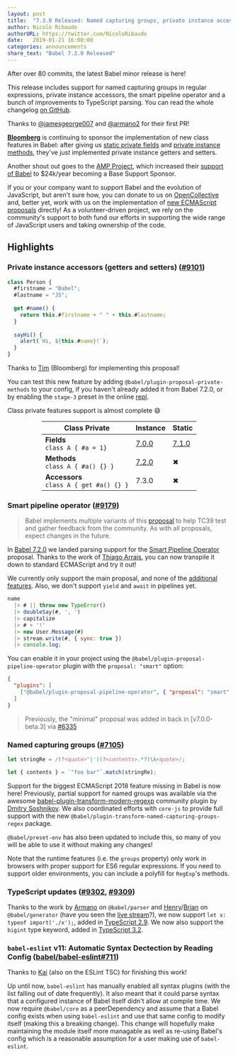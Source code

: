 ```yaml
---
layout: post
title:  "7.3.0 Released: Named capturing groups, private instance accessors and smart pipelines"
author: Nicolò Ribaudo
authorURL: https://twitter.com/NicoloRibaudo
date:   2019-01-21 16:00:00
categories: announcements
share_text: "Babel 7.3.0 Released"
---
```


After over 80 commits, the latest Babel minor release is here!

This release includes support for named capturing groups in regular expressions, private instance accessors, the smart pipeline operator and a bunch of improvements to TypeScript parsing. You can read the whole changelog [on GitHub](https://github.com/babel/babel/releases/tag/v7.3.0).

<!-- truncate -->

Thanks to [@jamesgeorge007](https://github.com/jamesgeorge007) and [@armano2](https://github.com/armano2) for their first PR!

[**Bloomberg**](https://github.com/bloomberg) is continuing to sponsor the implementation of new class features in Babel: after giving us [static private fields](https://babeljs.io/blog/2018/09/17/7.1.0#private-static-fields-stage-3) and [private instance methods](https://babeljs.io/blog/2018/12/03/7.2.0#private-instance-methods-8654-https-githubcom-babel-babel-pull-8654), they've just implemented private instance getters and setters.

Another shout out goes to the [AMP Project](https://www.ampproject.org), which increased their [support of Babel](https://twitter.com/left_pad/status/1084955653389590533) to $24k/year becoming a Base Support Sponsor.

If you or your company want to support Babel and the evolution of JavaScript, but aren't sure how, you can donate to us on [OpenCollective](https://opencollective.com/babel) and, better yet, work with us on the implementation of [new ECMAScript proposals](https://github.com/babel/proposals) directly! As a volunteer-driven project, we rely on the community's support to both fund our efforts in supporting the wide range of JavaScript users and taking ownership of the code.

## Highlights

### Private instance accessors (getters and setters) ([#9101](https://github.com/babel/babel/pull/9101))

```javascript
class Person {
  #firstname = "Babel";
  #lastname = "JS";
  
  get #name() {
    return this.#firstname + " " + this.#lastname;
  }
  
  sayHi() {
    alert(`Hi, ${this.#name}!`);
  }
}
```

Thanks to [Tim](https://github.com/tim-mc) (Bloomberg) for implementing this proposal!

You can test this new feature by adding `@babel/plugin-proposal-private-methods` to your config, if you haven't already added it from Babel 7.2.0, or by enabling the `stage-3` preset in the online [repl](https://babeljs.io/repl/build/master#?code_lz=MYGwhgzhAEAKCmAnCB7AdtA3gKGtAxAGYCWyALmmALbzQC80ARAEJgBG8IjA3LgeBArVaDRgCkAyjz58A5vDIFKNABQBKLHzyIFAV0QYyAC2IQAdEVKDltANRMH946YsChNXngC-MvBDAAngASxOqaeHhgIEhkKgAGIQA00AAkmM7m-DZeAIRxap7QPl5AA&presets=stage-3).

Class private features support is almost complete :smile: 

<div style="margin: auto; width: fit-content">

| Class Private  | **Instance** | **Static** |
|----------------|--------------|------------|
| **Fields** <br/> `class A { #a = 1}`    | [7.0.0](https://babeljs.io/blog/2018/08/27/7.0.0#tc39-proposals-https-githubcom-tc39-proposals-support) | [7.1.0](https://babeljs.io/blog/2018/09/17/7.1.0#private-static-fields-stage-3) | 
| **Methods** <br/> `class A { #a() {} }`   | [7.2.0](https://babeljs.io/blog/2018/12/03/7.2.0#private-instance-methods-8654-https-githubcom-babel-babel-pull-8654) | ✖ |
| **Accessors** <br/> `class A { get #a() {} }` | 7.3.0 | ✖ |

</div>

### Smart pipeline operator ([#9179](https://github.com/babel/babel/pull/9179))

> Babel implements multiple variants of this [proposal](https://github.com/tc39/proposal-pipeline-operator/wiki#proposal-1-f-sharp-only) to help TC39 test and gather feedback from the community. As with all proposals, expect changes in the future.

In [Babel 7.2.0](https://babeljs.io/blog/2018/12/03/7.2.0#smart-pipeline-operator-parsing-8289-https-githubcom-babel-babel-pull-8289) we landed parsing support for the [Smart Pipeline Operator](https://github.com/js-choi/proposal-smart-pipelines/) proposal. Thanks to the work of [Thiago Arrais](https://github.com/thiagoarrais), you can now transpile it down to standard ECMAScript and try it out!

We currently only support the main proposal, and none of the [additional features](https://github.com/js-choi/proposal-smart-pipelines#additional-features). Also, we don't support `yield` and `await` in pipelines yet.

```javascript
name
  |> # || throw new TypeError()
  |> doubleSay(#, ', ')
  |> capitalize
  |> # + '!'
  |> new User.Message(#)
  |> stream.write(#, { sync: true })
  |> console.log;
```

You can enable it in your project using the `@babel/plugin-proposal-pipeline-operator` plugin with the `proposal: "smart"` option:

```json
{
  "plugins": [
    ["@babel/plugin-proposal-pipeline-operator", { "proposal": "smart" }]
  ]
}
```

> Previously, the "minimal" proposal was added in back in [v7.0.0-beta.3] via [#6335](https://github.com/babel/babel/pull/6335)

### Named capturing groups ([#7105](https://github.com/babel/babel/pull/7105))

```javascript
let stringRe = /(?<quote>"|')(?<contents>.*?)\k<quote>/;

let { contents } = `"foo bar"`.match(stringRe);
```

Support for the biggest ECMAScript 2018 feature missing in Babel is now here! Previously, partial support for named groups was available via the awesome [babel-plugin-transform-modern-regexp](https://github.com/DmitrySoshnikov/babel-plugin-transform-modern-regexp) community plugin by [Dmitry Soshnikov](https://twitter.com/DmitrySoshnikov). We also coordinated efforts with `core-js` to provide full support with the new `@babel/plugin-transform-named-capturing-groups-regex` package.

`@babel/preset-env` has also been updated to include this, so many of you will be able to use it without making any changes!

Note that the runtime features (i.e. the `groups` property) only work in browsers with proper support for ES6 regular expressions. If you need to support older environments, you can include a polyfill for `RegExp`'s methods.

### TypeScript updates ([#9302](https://github.com/babel/babel/pull/9302), [#9309](https://github.com/babel/babel/pull/9309))

Thanks to the work by [Armano](https://github.com/armano2) on `@babel/parser` and [Henry](https://github.com/hzoo)/[Brian](https://github.com/existentialism) on `@babel/generator` (have you seen the [live stream](https://www.youtube.com/watch?v=L-PxPBDUf6w&t=4s)?), we now support `let x: typeof import('./x');`, added in [TypeScript 2.9](https://www.typescriptlang.org/docs/handbook/release-notes/typescript-2-9.html). We now also support the `bigint` type keyword, added in [TypeScript 3.2](https://www.typescriptlang.org/docs/handbook/release-notes/typescript-3-2.html).

### `babel-eslint` v11: Automatic Syntax Dectection by Reading Config ([babel/babel-eslint#711](https://github.com/babel/babel-eslint/pull/711)) 

Thanks to [Kai](https://github.com/kaicataldo) (also on the ESLint TSC) for finishing this work!

Up until now, `babel-eslint` has manually enabled all syntax plugins (with the list falling out of date frequently). It also meant that it could parse syntax that a configured instance of Babel itself didn't allow at compile time. We now require `@babel/core` as a peerDependency and assume that a Babel config exists when using `babel-eslint` and use that same config to modify itself (making this a breaking change). This change will hopefully make maintaining the module itself more managable as well as re-using Babel's config which is a reasonable assumption for a user making use of `babel-eslint`.
